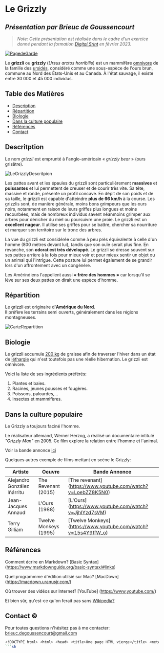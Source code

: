 # Le Grizzly
## *Présentation par Brieuc de Goussencourt*


> *Note: Cette présentation est réalisée dans le cadre d'un exercice donné pendant la formation [Digital Srint](https://becode.org/fr/les-formations/cadre-pedagogique-digital-sprint/) en février 2023.*

[![PagedeGarde](https://blog.nwf.org/wp-content/blogs.dir/11/files/2015/12/white-collar_Pat-Roque-1024x731.jpg)](https://fr.wikipedia.org/wiki/Grizzli)


Le **grizzli** ou **grizzly** (*Ursus arctos horribilis*) est un mammifère <ins>omnivore</ins> de la famille des <ins>ursidés</ins>, considéré comme une sous-espèce de l'ours brun, commune au Nord des États-Unis et au Canada. À l'état sauvage, il existe entre 30 000 et 45 000 individus.

## Table des Matières

- [Description](#description)
- [Répartition](#Répartition)
- [Biologie](#Biologie)
- [Dans la culture populaire](#danslaculturepopulaire)
- [Références](#références)
- [Contact](#contact)


## Descritption

Le nom *grizzli* est emprunté à l'anglo-américain « *grizzly bear* » (ours grisâtre).

![LeGrizzlyDescritpion](https://upload.wikimedia.org/wikipedia/commons/7/7d/Brown_bear.jpg)

Les pattes avant et les épaules du grizzli sont particulièrement **massives** et **puissantes** et lui permettent de creuser et de courir très vite. Sa tête, massive et ronde, présente un profil concave. En dépit de son poids et de sa taille, le grizzli est capable d'atteindre **plus de 66 km/h** à la course. Les grizzlis sont, de manière générale, moins bons grimpeurs que les ours noirs, notamment en raison de leurs griffes plus longues et moins recourbées, mais de nombreux individus savent néanmoins grimper aux arbres pour dénicher du miel ou poursuivre une proie. Le grizzli est un **excellent nageur**. Il utilise ses griffes pour se battre, chercher sa nourriture et marquer son territoire sur le tronc des arbres.

La vue du grizzli est considérée comme à peu près équivalente à celle d'un homme (800 mètres devant lui), tandis que son ouïe serait plus fine. En revanche, son **odorat est très développé**. Le grizzli se dresse souvent sur ses pattes arrière à la fois pour mieux voir et pour mieux sentir un objet ou un animal qui l'intrigue. Cette posture lui permet également de se grandir lors d'un affrontement avec un congénère.

Les Amérindiens l'appellent aussi **« frère des hommes »** car lorsqu'il se lève sur ses deux pattes on dirait une espèce d'homme.

## Répartition

Le grizzli est originaire d'**Amérique du Nord**.  
Il préfère les terrains semi ouverts, généralement dans les régions montagneuses.

![CarteRepartition](https://upload.wikimedia.org/wikipedia/commons/thumb/f/f7/Ursus_arctos_horribilis_map_Fr.svg/1920px-Ursus_arctos_horribilis_map_Fr.svg.png)

## Biologie

Le grizzli accumule <ins>200 kg</ins> de graisse afin de traverser l'hiver dans un état de <ins>léthargie</ins> qui n'est toutefois pas une réelle hibernation. Le grizzli est omnivore.

Voici la liste de ses ingrédients préférés:

1. Plantes et baies. 
2. Racines, jeunes pousses et fougères.  
3. Poissons, palourdes,...  
4. Insectes et mammifères. 

## Dans la culture populaire

Le Grizzly a toujours faciné l'homme.  
  
Le réalisateur allemand, Werner Herzog, a réalisé un documentaire intitulé *"Grizzly Man"* en 2005. Ce film explore la relation entre l'homme et l'animal.  

Voir la bande annonce [ici](https://www.youtube.com/watch?v=uWA7GtDmNFU)

Quelques autres exemple de films mettant en scène le Grizzly:

| Artiste | Oeuvre | Bande Annonce |
| ------ | ------ | ------ |
| Alejandro González Iñárritu | The Revenant (2015) | [The revenant] (https://www.youtube.com/watch?v=LoebZZ8K5N0) |
| Jean-Jacques Annaud | L'Ours (1988) | [L'Ours] (https://www.youtube.com/watch?v=JjhIYzd7sVM) |
| Terry Gilliam | Twelve Monkeys (1995) | [Twelve Monkeys] (https://www.youtube.com/watch?v=15s4Y9ffW_o) |

## Références

Comment écrire en Markdown? [Basic Syntax] (https://www.markdownguide.org/basic-syntax/#links)

Quel programmme d'édition utilsié sur Mac? [MacDown] (https://macdown.uranusjr.com/)

Où trouver des vidéos sur Internet? [YouTube] (https://www.youtube.com/)

Et bien sûr, qu'est-ce qu'on ferait pas sans [Wikipedia?](https://fr.wikipedia.org/wiki/Grizzli)

## Contact &copy;

Pour toutes questions n'hésitez pas à me contacter: <brieuc.degoussencourt@gmail.com>

```sh
<!DOCTYPE html> <html> <head> <title>Une page HTML vierge</title> <meta charset="utf-8" /> </head> <body> </body> </html>
```sh


 
